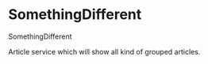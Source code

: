 # SomethingDifferent
SomethingDifferent


Article service which will show all kind of grouped articles.
